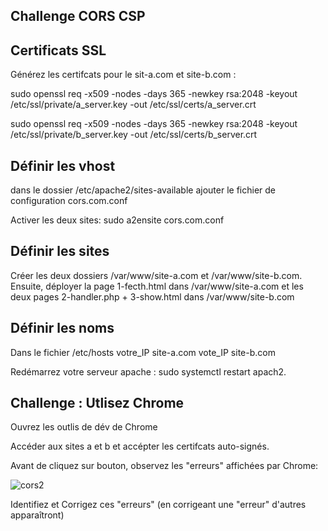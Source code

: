 ## Challenge CORS CSP

## Certificats SSL

Générez les certifcats pour le sit-a.com et site-b.com :

sudo openssl req -x509 -nodes -days 365 -newkey rsa:2048 -keyout /etc/ssl/private/a_server.key -out /etc/ssl/certs/a_server.crt

sudo openssl req -x509 -nodes -days 365 -newkey rsa:2048 -keyout /etc/ssl/private/b_server.key -out /etc/ssl/certs/b_server.crt

## Définir les vhost

dans le dossier /etc/apache2/sites-available ajouter le fichier de configuration cors.com.conf

Activer les deux sites: sudo a2ensite cors.com.conf


## Définir les sites

Créer les deux dossiers /var/www/site-a.com et /var/www/site-b.com. Ensuite, déployer la page 1-fecth.html dans /var/www/site-a.com et les deux pages 2-handler.php + 3-show.html dans /var/www/site-b.com

## Définir les noms

Dans le fichier /etc/hosts
votre_IP    site-a.com
vote_IP     site-b.com

Redémarrez votre serveur apache : sudo systemctl restart apach2. 



## Challenge : Utlisez Chrome

Ouvrez les outlis de dév de Chrome

Accéder aux sites a et b et accépter les certifcats auto-signés.

Avant de cliquez sur bouton, observez les "erreurs" affichées par Chrome:

![cors2](https://github.com/aabda2000/sti3a-security/assets/38082725/c3e7d608-9923-48ad-ae5e-97db105e121a)


Identifiez et Corrigez ces "erreurs" (en corrigeant une "erreur" d'autres apparaîtront)


